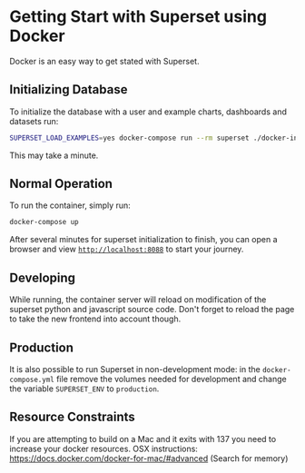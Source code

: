 <!--
Licensed to the Apache Software Foundation (ASF) under one
or more contributor license agreements.  See the NOTICE file
distributed with this work for additional information
regarding copyright ownership.  The ASF licenses this file
to you under the Apache License, Version 2.0 (the
"License"); you may not use this file except in compliance
with the License.  You may obtain a copy of the License at

  http://www.apache.org/licenses/LICENSE-2.0

Unless required by applicable law or agreed to in writing,
software distributed under the License is distributed on an
"AS IS" BASIS, WITHOUT WARRANTIES OR CONDITIONS OF ANY
KIND, either express or implied.  See the License for the
specific language governing permissions and limitations
under the License.
-->

# Getting Start with Superset using Docker

Docker is an easy way to get stated with Superset.

## Initializing Database

To initialize the database with a user and example charts, dashboards and datasets run:

```bash
SUPERSET_LOAD_EXAMPLES=yes docker-compose run --rm superset ./docker-init.sh
```

This may take a minute.

## Normal Operation

To run the container, simply run:

```bash
docker-compose up
```

After several minutes for superset initialization to finish, you can open a browser and view [`http://localhost:8088`](http://localhost:8088) 
to start your journey.

## Developing

While running, the container server will reload on modification of the superset python and javascript source code.
Don't forget to reload the page to take the new frontend into account though.

## Production

It is also possible to run Superset in non-development mode: in the `docker-compose.yml` file remove
the volumes needed for development and change the variable `SUPERSET_ENV` to `production`.

## Resource Constraints

If you are attempting to build on a Mac and it exits with 137 you need to increase your docker resources.
OSX instructions: https://docs.docker.com/docker-for-mac/#advanced (Search for memory)
